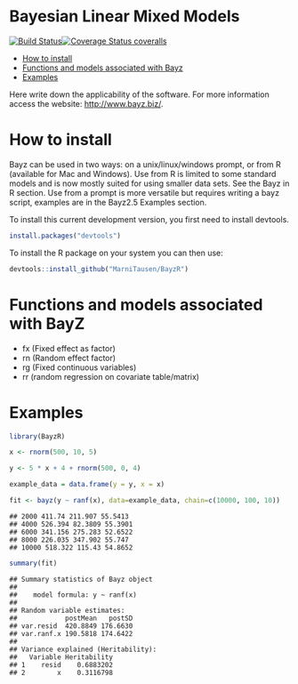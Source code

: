 
Bayesian Linear Mixed Models
============================

[![Build Status](https://travis-ci.org/MarniTausen/BayzR.svg?branch=master)](https://travis-ci.org/MarniTausen/BayzR)[![Coverage Status coveralls](https://coveralls.io/repos/github/MarniTausen/BayzR/badge.svg?branch=master)](https://coveralls.io/github/MarniTausen/BayzR?branch=master)

-   [How to install](#how-to-install)
-   [Functions and models associated with Bayz](#functions-and-models-associated-with-bayz)
-   [Examples](#examples)

Here write down the applicability of the software. For more information access the website: <http://www.bayz.biz/>.

How to install
==============

Bayz can be used in two ways: on a unix/linux/windows prompt, or from R (available for Mac and Windows). Use from R is limited to some standard models and is now mostly suited for using smaller data sets. See the Bayz in R section. Use from a prompt is more versatile but requires writing a bayz script, examples are in the Bayz2.5 Examples section.

To install this current development version, you first need to install devtools.

``` r
install.packages("devtools")
```

To install the R package on your system you can then use:

``` r
devtools::install_github("MarniTausen/BayzR")
```

Functions and models associated with BayZ
=========================================

-   fx (Fixed effect as factor)
-   rn (Random effect factor)
-   rg (Fixed continuous variables)
-   rr (random regression on covariate table/matrix)

Examples
========

``` r
library(BayzR)

x <- rnorm(500, 10, 5)

y <- 5 * x + 4 + rnorm(500, 0, 4)

example_data = data.frame(y = y, x = x)

fit <- bayz(y ~ ranf(x), data=example_data, chain=c(10000, 100, 10))
```

    ## 2000 411.74 211.907 55.5413 
    ## 4000 526.394 82.3809 55.3901 
    ## 6000 341.156 275.283 52.6522 
    ## 8000 226.035 347.902 55.747 
    ## 10000 518.322 115.43 54.8652

``` r
summary(fit)
```

    ## Summary statistics of Bayz object
    ## 
    ##    model formula: y ~ ranf(x) 
    ## 
    ## Random variable estimates:
    ##            postMean   postSD
    ## var.resid  420.8849 176.6630
    ## var.ranf.x 190.5818 174.6422
    ## 
    ## Variance explained (Heritability):
    ##   Variable Heritability
    ## 1    resid    0.6883202
    ## 2        x    0.3116798

